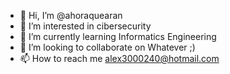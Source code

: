- 👋 Hi, I’m @ahoraquearan
- 👀 I’m interested in cibersecurity
- 🌱 I’m currently learning Informatics Engineering
- 💞️ I’m looking to collaborate on Whatever ;)
- 📫 How to reach me alex3000240@hotmail.com

<!---
Alextoloco24/Alextoloco24 is a ✨ special ✨ repository because its `README.md` (this file) appears on your GitHub profile.
You can click the Preview link to take a look at your changes.
--->
